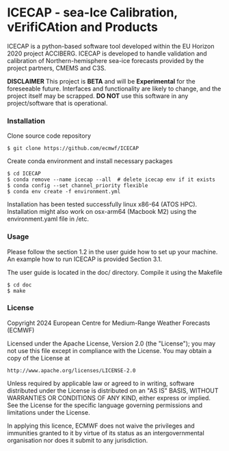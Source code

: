 # ICECAP - sea-Ice Calibration, vErifiCAtion and Products

ICECAP  is a python-based software tool developed within the EU Horizon 2020 project ACCIBERG. ICECAP is developed to handle validation and calibration of Northern-hemisphere sea-ice forecasts provided by the project partners, CMEMS and C3S.

**DISCLAIMER**
This project is **BETA** and will be **Experimental** for the foreseeable future.
Interfaces and functionality are likely to change, and the project itself may be scrapped.
**DO NOT** use this software in any project/software that is operational.

### Installation
Clone source code repository

    $ git clone https://github.com/ecmwf/ICECAP 

Create conda environment and install necessary packages

    $ cd ICECAP
    $ conda remove --name icecap --all  # delete icecap env if it exists
    $ conda config --set channel_priority flexible
    $ conda env create -f environment.yml 

Installation has been tested successfully linux x86-64 (ATOS HPC). 
Installation might also work on osx-arm64 (Macbook M2) using the environment.yaml file in /etc.

### Usage
Please follow the section 1.2 in the user guide how to set up your machine. 
An example how to run ICECAP is provided Section 3.1.

The user guide is located in the doc/ directory. Compile it using the Makefile

    $ cd doc
    $ make



### License

Copyright 2024 European Centre for Medium-Range Weather Forecasts (ECMWF)

Licensed under the Apache License, Version 2.0 (the "License");
you may not use this file except in compliance with the License.
You may obtain a copy of the License at

    http://www.apache.org/licenses/LICENSE-2.0

Unless required by applicable law or agreed to in writing, software
distributed under the License is distributed on an "AS IS" BASIS,
WITHOUT WARRANTIES OR CONDITIONS OF ANY KIND, either express or implied.
See the License for the specific language governing permissions and
limitations under the License.

In applying this licence, ECMWF does not waive the privileges and immunities
granted to it by virtue of its status as an intergovernmental organisation nor
does it submit to any jurisdiction.

